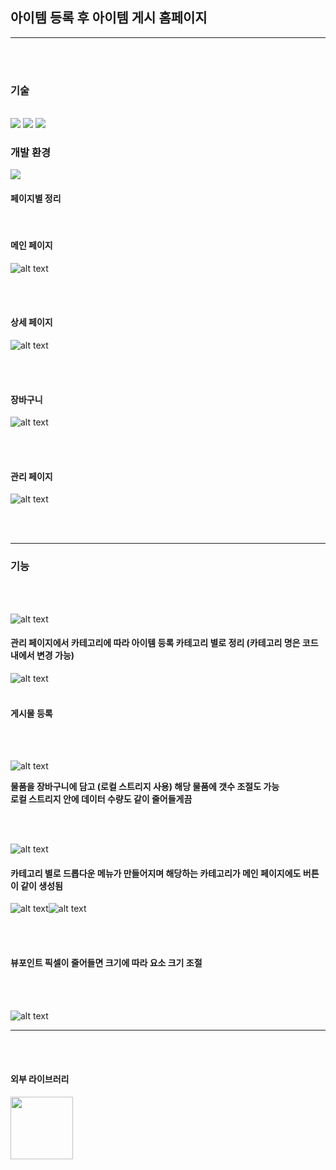 ## 아이템 등록 후 아이템 게시 홈페이지

<hr/>
<br><br>

### 기술
<br>

<span>
<img src = "https://img.shields.io/badge/javascript-F7DF1E?style=flat-square&logo=javascript&logoColor=white"/>
  <img src = "https://img.shields.io/badge/html5-E34F26?style=flat-square&logo=html5&logoColor=white"/>
  <img src = "https://img.shields.io/badge/CSS-663399?style=flat-square&logo=CSS&logoColor=white"/>
</span>

<br>

### 개발 환경
<img src="https://img.shields.io/badge/visual%20studio%20code-%23007ACC.svg?&style=for-the-badge&logo=visual%20studio%20code&logoColor=white" />

<br>

#### 페이지별 정리

<br>

#### 메인 페이지

![alt text](./homepages/image/image.png)

<br><br>

#### 상세 페이지

![alt text](./homepages/image/image-8.png)

<br><br>

#### 장바구니

![alt text](./homepages/image/image-9.png)

<br><br>

#### 관리 페이지

![alt text](./homepages/image/image-10.png)

<br><br>

<hr>

### **기능**

<br><br>

![alt text](./homepages/image/image.png)

#### 관리 페이지에서 카테고리에 따라 아이템 등록 카테고리 별로 정리 (카테고리 명은 코드 내에서 변경 가능)

![alt text](./homepages/image/image.png)
<br><br>

#### 게시물 등록

<br><br>

![alt text](./homepages/image/image-2.png)

**물품을 장바구니에 담고 (로컬 스트리지 사용) 해당 물품에 갯수 조절도 가능**<br>
**로컬 스트리지 안에 데이터 수량도 같이 줄어들게끔**

<br><br>

![alt text](./homepages/image/image-3.png)

#### 카테고리 별로 드롭다운 메뉴가 만들어지며 해당하는 카테고리가 메인 페이지에도 버튼이 같이 생성됨

![alt text](./homepages/image/image-4.png)![alt text](./homepages/image/image-5.png)

<br><br>

#### 뷰포인트 픽셀이 줄어들면 크기에 따라 요소 크기 조절

<br><br>

![alt text](./homepages/image/image-6.png)

<hr>
<br><br>

#### 외부 라이브러리

<a href = "https://sweetalert2.github.io/"><img src = "./homepages/image/logo-square.png" width = "100" height = "100">
</a>
